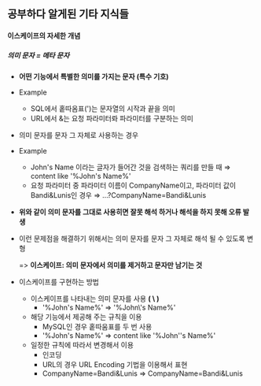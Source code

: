 ## 공부하다 알게된 기타 지식들





#### 이스케이프의 자세한 개념

##### 의미 문자 = 메타 문자

- **어떤 기능에서 특별한 의미를 가지는 문자 (특수 기호)**

- Example

  - SQL에서 홑따옴표(')는 문자열의 시작과 끝을 의미
  - URL에서 &는 요청 파라미터롸 파라미터를 구분하는 의미

- 의미 문자를 문자 그 자체로 사용하는 경우

- Example

  - John's Name 이라는 글자가 들어간 것을 검색하는 쿼리를 만들 때 ⇒ content like '%John's Name%'
  - 요청 파라미터 중 파라미터 이름이 CompanyName이고, 파라미터 값이 Bandi&Lunis인 경우 ⇒ …?CompanyName=Bandi&Lunis

- **위와 같이 의미 문자를 그대로 사용히면 잘못 해석 하거나 해석을 하지 못해 오류 발생**

- 이런 문제점을 해결하기 위해서는 의미 문자를 문자 그 자체로 해석 될 수 있도록 변형

  => **이스케이프: 의미 문자에서 의미를 제거하고 문자만 남기는 것**

- 이스케이프를 구현하는 방법

  - 이스케이프를 나타내는 의미 문자를 사용 **( \ )**
    -  '%John's Name%' => '%John\\'s Name%'
  - 해당 기능에서 제공해 주는 규칙을 이용
    - MySQL인 경우 홑따움표를 두 번 사용 
    -  '%John's Name%' => content like '%John''s Name%'
  - 일정한 규칙에 따라서 변경해서 이용
    - 인코딩
    - URL의 경우 URL Encoding 기법을 이용해서 표현
    - CompanyName=Bandi&Lunis => CompanyName=Bandi&Lunis

